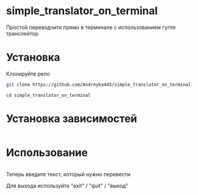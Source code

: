 # simple_translator_on_terminal
 Простой переводчитк прямо в терминале с использованием гугле транслейтор
 # Установка
 Клонируйте репо

 ```bash
git clone https://github.com/Andreyka445/simple_translator_on_terminal.git
```
```
cd simple_translator_on_terminal
```

# Установка зависимостей

```pip install -r requirements.txt
```
# Использование
```python translator.py
```
Теперь введите текст, который нужно перевести

Для выхода используйте "exit" / "quit" / "выход"
